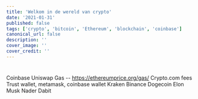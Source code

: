 ```yaml
---
title: 'Welkom in de wereld van crypto'
date: '2021-01-31' 
published: false
tags: ['crypto', 'bitcoin', 'Ethereum', 'blockchain', 'coinbase']
canonical_url: false 
description: ''
cover_image: '' 
cover_credit: ''
---
```


#

Coinbase Uniswap Gas -- https://ethereumprice.org/gas/
Crypto.com fees Trust wallet, metamask, coinbase wallet Kraken Binance Dogecoin Elon Musk Nader Dabit
